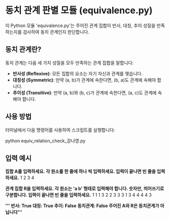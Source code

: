 # 동치 관계 판별 모듈 (equivalence.py)

이 Python 모듈 'equivalence.py'는 주어진 관계 집합이 반사, 대칭, 추이 성질을 만족하는지를 검사하여 동치 관계인지 판단합니다.

## 동치 관계란?

동치 관계는 다음 세 가지 성질을 모두 만족하는 관계 집합을 말합니다:
- **반사성 (Reflexive)**: 모든 집합의 요소는 자기 자신과 관계를 맺습니다.
- **대칭성 (Symmetric)**: 만약 (a, b)가 관계에 속한다면, (b, a)도 관계에 속해야 합니다.
- **추이성 (Transitive)**: 만약 (a, b)와 (b, c)가 관계에 속한다면, (a, c)도 관계에 속해야 합니다.

## 사용 방법

터미널에서 다음 명령어를 사용하여 스크립트를 실행합니다:

python equiv_relation_check_강나영.py

## 입력 예시
**집합 A를 입력하세요. 각 원소를 한 줄에 하나 씩 입력하세요.
입력이 끝나면 빈 줄을 입력하세요.**
1
2
3
4

**관계 집합 R을 입력하세요. 각 원소는 'a b' 형태로 입력해야 합니다. 숫자만, 띄어쓰기로 구분합니다.
입력이 끝나면 빈 줄을 입력하세요.**
1 1
1 3
2 2
3 3
3 1
3 4
4 4
4 3

**'''
반사: True
대칭: True
추이: False
동치관계: False
주어진 A와 R은 동치관계가 아닙니다'''**
